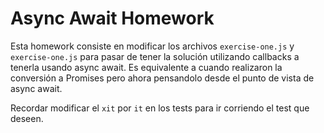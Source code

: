 # Async Await Homework

Esta homework consiste en modificar los archivos `exercise-one.js` y `exercise-one.js` para pasar de tener la solución utilizando callbacks a tenerla usando async await. Es equivalente a cuando realizaron la conversión a Promises pero ahora pensandolo desde el punto de vista de async await.

Recordar modificar el `xit` por `it` en los tests para ir corriendo el test que deseen.
